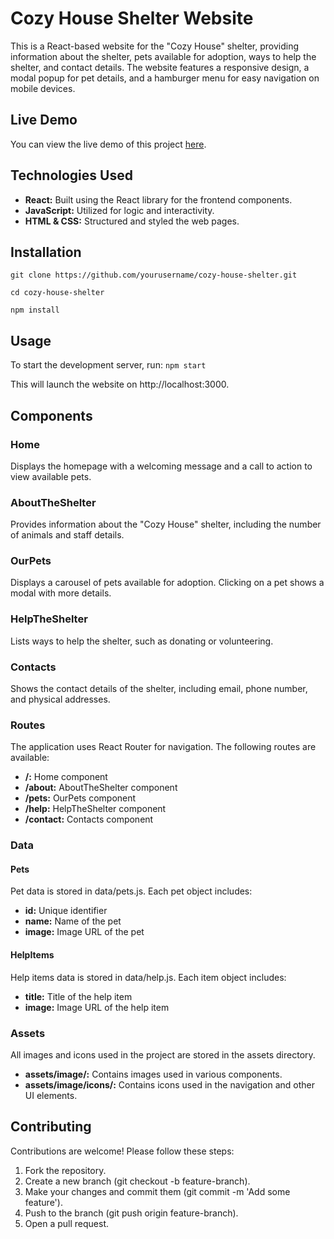 # Cozy House Shelter Website
This is a React-based website for the "Cozy House" shelter, providing information about the shelter, pets available for adoption, ways to help the shelter, and contact details. The website features a responsive design, a modal popup for pet details, and a hamburger menu for easy navigation on mobile devices.

## Live Demo

You can view the live demo of this project [here](https://milee777-cozy-house-shelter.netlify.app/).

## Technologies Used

- **React:** Built using the React library for the frontend components.
- **JavaScript:** Utilized for logic and interactivity.
- **HTML & CSS:** Structured and styled the web pages.

## Installation
``
git clone https://github.com/yourusername/cozy-house-shelter.git
``

``
cd cozy-house-shelter
``

``
npm install
``

## Usage
To start the development server, run: 
`` npm start ``

This will launch the website on http://localhost:3000.

## Components
### Home
Displays the homepage with a welcoming message and a call to action to view available pets.

### AboutTheShelter
Provides information about the "Cozy House" shelter, including the number of animals and staff details.

### OurPets
Displays a carousel of pets available for adoption. Clicking on a pet shows a modal with more details.

### HelpTheShelter
Lists ways to help the shelter, such as donating or volunteering.

### Contacts
Shows the contact details of the shelter, including email, phone number, and physical addresses.

### Routes
The application uses React Router for navigation. The following routes are available:

- **/:** Home component
- **/about:** AboutTheShelter component
- **/pets:** OurPets component
- **/help:** HelpTheShelter component
- **/contact:** Contacts component

### Data
#### Pets
Pet data is stored in data/pets.js. Each pet object includes:

- **id:** Unique identifier
- **name:** Name of the pet
- **image:** Image URL of the pet

#### HelpItems
Help items data is stored in data/help.js. Each item object includes:

- **title:** Title of the help item
- **image:** Image URL of the help item

### Assets
All images and icons used in the project are stored in the assets directory.

- **assets/image/:** Contains images used in various components.
- **assets/image/icons/:** Contains icons used in the navigation and other UI elements.

## Contributing
Contributions are welcome! Please follow these steps:

1. Fork the repository.
2. Create a new branch (git checkout -b feature-branch).
3. Make your changes and commit them (git commit -m 'Add some feature').
4. Push to the branch (git push origin feature-branch).
5. Open a pull request.